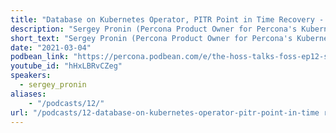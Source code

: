 ```yaml
---
title: "Database on Kubernetes Operator, PITR Point in Time Recovery - Percona Podcast 12"
description: "Sergey Pronin (Percona Product Owner for Percona's Kubernetes operators) visits with the HOSS again talking about the latest releases as Percona adds functionality to Percona's MongoDB and MySQL Operators (Also coming soon a PostgreSQL Operator!)."
short_text: "Sergey Pronin (Percona Product Owner for Percona's Kubernetes operators) visits with the HOSS again talking about the latest releases as Percona adds functionality to Percona's MongoDB and MySQL Operators (Also coming soon a PostgreSQL Operator!)."
date: "2021-03-04"
podbean_link: "https://percona.podbean.com/e/the-hoss-talks-foss-ep12-sergey-pronin-returns-to-talk-about-kubernets-operators-and-dbaas/"
youtube_id: "hHxLBRvCZeg"
speakers:
  - sergey_pronin
aliases:
    - "/podcasts/12/"
url: "/podcasts/12-database-on-kubernetes-operator-pitr-point-in-time recovery"
---
```


